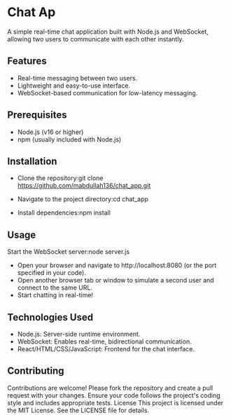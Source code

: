 # Chat Ap
A simple real-time chat application built with Node.js and WebSocket, allowing two users to communicate with each other instantly.

## Features

- Real-time messaging between two users.
- Lightweight and easy-to-use interface.
- WebSocket-based communication for low-latency messaging.

## Prerequisites

- Node.js (v16 or higher)
- npm (usually included with Node.js)

## Installation

- Clone the repository:git clone https://github.com/mabdullah136/chat_app.git


- Navigate to the project directory:cd chat_app


- Install dependencies:npm install



## Usage

Start the WebSocket server:node server.js


- Open your browser and navigate to http://localhost:8080 (or the port specified in your code).
- Open another browser tab or window to simulate a second user and connect to the same URL.
- Start chatting in real-time!

## Technologies Used

- Node.js: Server-side runtime environment.
- WebSocket: Enables real-time, bidirectional communication.
- React/HTML/CSS/JavaScript: Frontend for the chat interface.

## Contributing
Contributions are welcome! Please fork the repository and create a pull request with your changes. Ensure your code follows the project's coding style and includes appropriate tests.
License
This project is licensed under the MIT License. See the LICENSE file for details.
